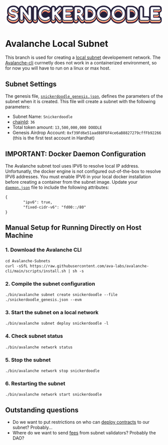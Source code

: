 ![Snickerdoodle](https://github.com/SnickerdoodleLabs/Snickerdoodle-Theme-Light/blob/main/snickerdoodle_horizontal_notab.png?raw=true)

# Avalanche Local Subnet

This branch is used for creating a [local subnet](https://docs.avax.network/subnets/create-a-local-subnet) developement 
network. The [Avalanche-cli](https://github.com/ava-labs/avalanche-cli) currnetly does not work in a containerized environment, 
so for now you will have to run on a linux or max host. 

## Subnet Settings

The genesis file, [`snickerdoodle_genesis.json`](/snickerdoodle_genesis.json), defines the parameters of the subnet when it is
created. This file will create a subnet with the following parameters:

- Subnet Name: `Snickerdoodle`
- [chainId](https://chainlist.org/): `36`
- Total token amount: `13,500,000,000 DOODLE` 
- Genesis Airdrop Account: `0xf39Fd6e51aad88F6F4ce6aB8827279cffFb92266` (this is the first test account in Hardhat)

## IMPORTANT: Docker Daemon Configuration

The Avalanche subnet tool uses IPV6 to resolve local IP address. Unfortunatly, the docker engine is not configured out-of-the-box to 
resolve IPV6 addresses. You must enable IPV6 in your local docker installation before creating a container from the subnet image. Update
your [`daemon.json`](https://docs.docker.com/engine/reference/commandline/dockerd/#daemon-configuration-file) file to include the following
attributes:

```
{ 
        "ipv6": true,
        "fixed-cidr-v6": "fd00::/80"
}
```


## Manual Setup for Running Directly on Host Machine

### 1. Download the Avalanche CLI

```shell
cd Avalanche-Subnets
curl -sSfL https://raw.githubusercontent.com/ava-labs/avalanche-cli/main/scripts/install.sh | sh -s
```

### 2. Compile the subnet configuration

```shell
./bin/avalanche subnet create snickerdoodle --file ./snickerdoodle_genesis.json --evm
```

### 3. Start the subnet on a local network

```shell
./bin/avalanche subnet deploy snickerdoodle -l
```

### 4. Check subnet status

```shell
./bin/avalanche network status
```

### 5. Stop the subnet

```shell
./bin/avalanche network stop snickerdoodle
```

### 6. Restarting the subnet

```shell
./bin/avalanche network start snickerdoodle
```

## Outstanding questions

- Do we want to put restrictions on who can [deploy contracts](https://docs.avax.network/subnets/customize-a-subnet#restricting-smart-contract-deployers) to our subnet? Probably...
- Where do we want to send [fees](https://docs.avax.network/subnets/customize-a-subnet#fee-recipient-1) from subnet validators? Probably the DAO?
